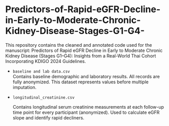 # Predictors-of-Rapid-eGFR-Decline-in-Early-to-Moderate-Chronic-Kidney-Disease-Stages-G1-G4-
This repository contains the cleaned and annotated code used for the manuscript: Predictors of Rapid eGFR Decline in Early to Moderate Chronic Kidney Disease (Stages G1–G4): Insights from a Real-World Thai Cohort Incorporating KDIGO 2024 Guidelines.

- `baseline and lab data.csv`  
  Contains baseline demographic and laboratory results. All records are fully anonymized. This dataset represents values before multiple imputation.

- `longitudinal_creatinine.csv`

  Contains longitudinal serum creatinine measurements at each follow-up time point for every participant (anonymized). Used to calculate eGFR slope and identify rapid decliners.
